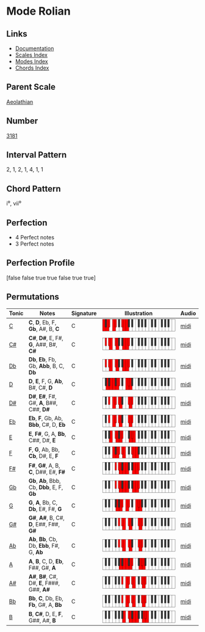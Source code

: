# Mode Rolian

## Links

- [Documentation](README.md)
- [Scales Index](Scales.md)
- [Modes Index](Modes.md)
- [Chords Index](Chords.md)

## Parent Scale

[Aeolathian](ScaleAeolathian.md)

## Number

[3181](https://ianring.com/musictheory/scales/3181)

## Interval Pattern

2, 1, 2, 1, 4, 1, 1

## Chord Pattern

i⁰, vii⁰

## Perfection

- 4 Perfect notes
- 3 Perfect notes

## Perfection Profile

[false false true true false true true]

## Permutations

| Tonic | Notes | Signature | Illustration | Audio |
|-------|-------|-----------|--------------|-------|
| [C](ModeCNaturalRolian.md) | **C**, **D**, Eb, F, **Gb**, A#, B, **C** | C | ![CNaturalRolian](ModeCNaturalRolian.png) | [midi](https://github.com/edipermadi/music/blob/main/docs/ModeCNaturalRolian.mid?raw=true) |
| [C#](ModeCSharpRolian.md) | **C#**, **D#**, E, F#, **G**, A##, B#, **C#** | C | ![CSharpRolian](ModeCSharpRolian.png) | [midi](https://github.com/edipermadi/music/blob/main/docs/ModeCSharpRolian.mid?raw=true) |
| [Db](ModeDFlatRolian.md) | **Db**, **Eb**, Fb, Gb, **Abb**, B, C, **Db** | C | ![DFlatRolian](ModeDFlatRolian.png) | [midi](https://github.com/edipermadi/music/blob/main/docs/ModeDFlatRolian.mid?raw=true) |
| [D](ModeDNaturalRolian.md) | **D**, **E**, F, G, **Ab**, B#, C#, **D** | C | ![DNaturalRolian](ModeDNaturalRolian.png) | [midi](https://github.com/edipermadi/music/blob/main/docs/ModeDNaturalRolian.mid?raw=true) |
| [D#](ModeDSharpRolian.md) | **D#**, **E#**, F#, G#, **A**, B##, C##, **D#** | C | ![DSharpRolian](ModeDSharpRolian.png) | [midi](https://github.com/edipermadi/music/blob/main/docs/ModeDSharpRolian.mid?raw=true) |
| [Eb](ModeEFlatRolian.md) | **Eb**, **F**, Gb, Ab, **Bbb**, C#, D, **Eb** | C | ![EFlatRolian](ModeEFlatRolian.png) | [midi](https://github.com/edipermadi/music/blob/main/docs/ModeEFlatRolian.mid?raw=true) |
| [E](ModeENaturalRolian.md) | **E**, **F#**, G, A, **Bb**, C##, D#, **E** | C | ![ENaturalRolian](ModeENaturalRolian.png) | [midi](https://github.com/edipermadi/music/blob/main/docs/ModeENaturalRolian.mid?raw=true) |
| [F](ModeFNaturalRolian.md) | **F**, **G**, Ab, Bb, **Cb**, D#, E, **F** | C | ![FNaturalRolian](ModeFNaturalRolian.png) | [midi](https://github.com/edipermadi/music/blob/main/docs/ModeFNaturalRolian.mid?raw=true) |
| [F#](ModeFSharpRolian.md) | **F#**, **G#**, A, B, **C**, D##, E#, **F#** | C | ![FSharpRolian](ModeFSharpRolian.png) | [midi](https://github.com/edipermadi/music/blob/main/docs/ModeFSharpRolian.mid?raw=true) |
| [Gb](ModeGFlatRolian.md) | **Gb**, **Ab**, Bbb, Cb, **Dbb**, E, F, **Gb** | C | ![GFlatRolian](ModeGFlatRolian.png) | [midi](https://github.com/edipermadi/music/blob/main/docs/ModeGFlatRolian.mid?raw=true) |
| [G](ModeGNaturalRolian.md) | **G**, **A**, Bb, C, **Db**, E#, F#, **G** | C | ![GNaturalRolian](ModeGNaturalRolian.png) | [midi](https://github.com/edipermadi/music/blob/main/docs/ModeGNaturalRolian.mid?raw=true) |
| [G#](ModeGSharpRolian.md) | **G#**, **A#**, B, C#, **D**, E##, F##, **G#** | C | ![GSharpRolian](ModeGSharpRolian.png) | [midi](https://github.com/edipermadi/music/blob/main/docs/ModeGSharpRolian.mid?raw=true) |
| [Ab](ModeAFlatRolian.md) | **Ab**, **Bb**, Cb, Db, **Ebb**, F#, G, **Ab** | C | ![AFlatRolian](ModeAFlatRolian.png) | [midi](https://github.com/edipermadi/music/blob/main/docs/ModeAFlatRolian.mid?raw=true) |
| [A](ModeANaturalRolian.md) | **A**, **B**, C, D, **Eb**, F##, G#, **A** | C | ![ANaturalRolian](ModeANaturalRolian.png) | [midi](https://github.com/edipermadi/music/blob/main/docs/ModeANaturalRolian.mid?raw=true) |
| [A#](ModeASharpRolian.md) | **A#**, **B#**, C#, D#, **E**, F###, G##, **A#** | C | ![ASharpRolian](ModeASharpRolian.png) | [midi](https://github.com/edipermadi/music/blob/main/docs/ModeASharpRolian.mid?raw=true) |
| [Bb](ModeBFlatRolian.md) | **Bb**, **C**, Db, Eb, **Fb**, G#, A, **Bb** | C | ![BFlatRolian](ModeBFlatRolian.png) | [midi](https://github.com/edipermadi/music/blob/main/docs/ModeBFlatRolian.mid?raw=true) |
| [B](ModeBNaturalRolian.md) | **B**, **C#**, D, E, **F**, G##, A#, **B** | C | ![BNaturalRolian](ModeBNaturalRolian.png) | [midi](https://github.com/edipermadi/music/blob/main/docs/ModeBNaturalRolian.mid?raw=true) |
